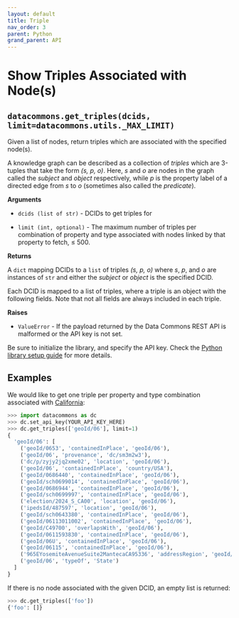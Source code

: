 ```yaml
---
layout: default
title: Triple
nav_order: 3
parent: Python
grand_parent: API
---
```


# Show Triples Associated with Node(s)

## `datacommons.get_triples(dcids, limit=datacommons.utils._MAX_LIMIT)`

Given a list of nodes, return triples which are associated with the specified
node(s).

A knowledge graph can be described as a collection of *triples* which are
3-tuples that take the form *(s, p, o)*. Here, *s* and *o* are nodes in the
graph called the *subject* and *object* respectively, while *p* is the property
label of a directed edge from *s* to *o* (sometimes also called the *predicate*).

**Arguments**

*   `dcids (list of str)` - DCIDs to get triples for

*   `limit (int, optional)` - The maximum number of triples per combination of
    property and type associated with nodes linked by that property to fetch,
    ≤ 500.

**Returns**

A `dict` mapping DCIDs to a `list` of triples *(s, p, o)* where *s*, *p*, and *o* are
instances of `str` and either the *subject* or *object* is the specified DCID.

Each DCID is mapped to a list of triples, where a triple is an object with the
following fields. Note that not all fields are always included in each triple.

[comment]: <> (TODO: add link to data model and describe the fields in a Triple)

**Raises**

*   `ValueError` - If the payload returned by the Data Commons REST API is malformed or the API key is not set.

Be sure to initialize the library, and specify the API key. Check the [Python library setup guide](/api/python/) for more details.

## Examples

We would like to get one triple per property and type combination associated with
[California](https://datacommons.org/browser/geoId/06):

```python
>>> import datacommons as dc
>>> dc.set_api_key(YOUR_API_KEY_HERE)
>>> dc.get_triples(['geoId/06'], limit=1)
{
  'geoId/06': [
    ('geoId/0653', 'containedInPlace', 'geoId/06'),
    ('geoId/06', 'provenance', 'dc/sm3m2w3'),
    ('dc/p/zyjy2jq2xme02', 'location', 'geoId/06'),
    ('geoId/06', 'containedInPlace', 'country/USA'),
    ('geoId/0686440', 'containedInPlace', 'geoId/06'),
    ('geoId/sch0699014', 'containedInPlace', 'geoId/06'),
    ('geoId/0686944', 'containedInPlace', 'geoId/06'),
    ('geoId/sch0699997', 'containedInPlace', 'geoId/06'),
    ('election/2024_S_CA00', 'location', 'geoId/06'),
    ('ipedsId/487597', 'location', 'geoId/06'),
    ('geoId/sch0643380', 'containedInPlace', 'geoId/06'),
    ('geoId/06113011002', 'containedInPlace', 'geoId/06'),
    ('geoId/C49700', 'overlapsWith', 'geoId/06'),
    ('geoId/0611593830', 'containedInPlace', 'geoId/06'),
    ('geoId/06U', 'containedInPlace', 'geoId/06'),
    ('geoId/06115', 'containedInPlace', 'geoId/06'),
    ('965EYosemiteAvenueSuite2MantecaCA95336', 'addressRegion', 'geoId/06'),
    ('geoId/06', 'typeOf', 'State')
  ]
}
```

If there is no node associated with the given DCID, an empty list is returned:

```python
>>> dc.get_triples(['foo'])
{'foo': []}
```